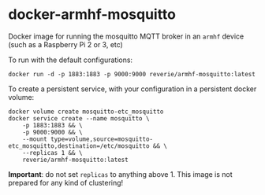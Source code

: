 # docker-armhf-mosquitto
Docker image for running the mosquitto MQTT broker in an `armhf` device (such as a Raspberry Pi 2 or 3, etc)

To run with the default configurations:

```
docker run -d -p 1883:1883 -p 9000:9000 reverie/armhf-mosquitto:latest
```

To create a persistent service, with your configuration in a persistent docker volume:

```
docker volume create mosquitto-etc_mosquitto
docker service create --name mosquitto \
    -p 1883:1883 && \
    -p 9000:9000 && \
    --mount type=volume,source=mosquitto-etc_mosquitto,destination=/etc/mosquitto && \
    --replicas 1 && \
    reverie/armhf-mosquitto:latest
```

**Important**: do not set `replicas` to anything above 1. This image is not prepared for any kind of clustering!
